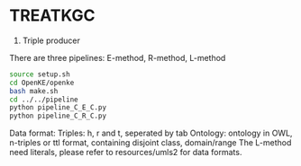 # TREATKGC
1. Triple producer

There are three pipelines: E-method, R-method, L-method
```bash
source setup.sh
cd OpenKE/openke
bash make.sh
cd ../../pipeline 
python pipeline_C_E_C.py
python pipeline_C_R_C.py

```

Data format: 
Triples: h, r and t, seperated by tab
Ontology: ontology in OWL, n-triples or ttl format, containing disjoint class, domain/range 
The L-method need literals, please refer to resources/umls2 for data formats.
